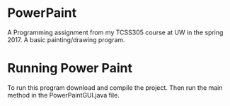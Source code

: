 # PowerPaint
A Programming assignment from my TCSS305 course at UW in the spring 2017. A basic painting/drawing program.

# Running Power Paint
To run this program download and compile the project. Then run the main method in the PowerPaintGUI.java file.

##